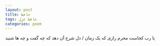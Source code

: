 ```yaml
---
layout: post
title: حافظ
tags: حافظ غزل
categories: poem
---
```


یا رب کجاست محرم رازی که یک زمان / دل شرح آن دهد که چه گفت و چه ها شنید